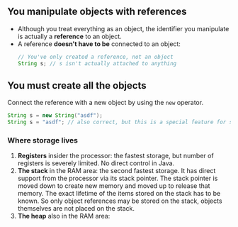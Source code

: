## You manipulate objects with references
- Although you treat everything as an object, the identifier you manipulate is actually a **reference** to an object.
- A reference **doesn't have to be** connected to an object:
  ```java
  // You've only created a reference, not an object
  String s; // s isn't actually attached to anything
  ```

## You must create all the objects
Connect the reference with a new object by using the `new` operator.
```java
String s = new String("asdf");
String s = "asdf"; // also correct, but this is a special feature for strings
```
### Where storage lives
1. **Registers** insider the processor: the fastest storage, but number of registers is severely limited. No direct control in Java.
2. **The stack** in the RAM area: the second fastest storage. It has direct support from the processor via its stack pointer. The stack pointer is moved down to create new memory and moved up to release that memory. The exact lifetime of the items stored on the stack has to be known. So only object references may be stored on the stack, objects themselves are not placed on the stack.
3. **The heap** also in the RAM area: 
